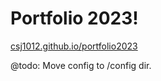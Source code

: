# Portfolio 2023!

[csj1012.github.io/portfolio2023](csj1012.github.io/portfolio2023)

@todo: Move config to /config dir.
